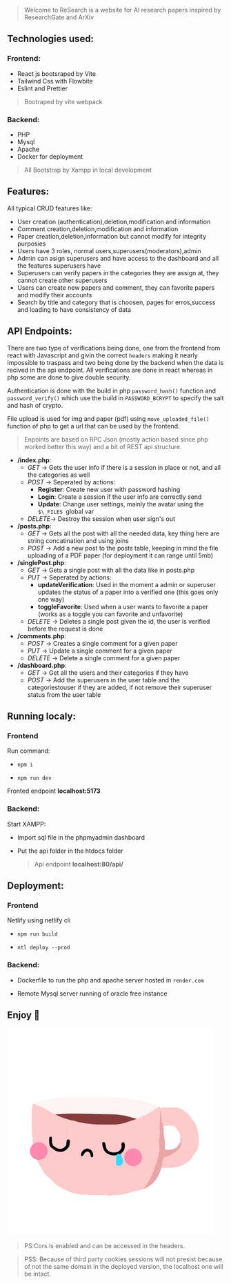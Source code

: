> Welcome to ReSearch is a website for AI research papers inspired by ResearchGate and ArXiv

## Technologies used:

### Frontend:

- React js bootsraped by Vite
- Tailwind Css with Flowbite
- Eslint and Prettier

> Bootraped by vite webpack

### Backend:

- PHP
- Mysql
- Apache
- Docker for deployment

> All Bootstrap by Xampp in local development

## Features:

All typical CRUD features like:

- User creation (authentication),deletion,modification and information
- Comment creation,deletion,modification and information
- Paper creation,deletion,information but cannot modify for integrity purposies
- Users have 3 roles, normal users,superusers(moderators),admin
- Admin can asign superusers and have access to the dashboard and all the features superusers have
- Superusers can verify papers in the categories they are assign at, they cannot create other superusers
- Users can create new papers and comment, they can favorite papers and modify their accounts
- Search by title and category that is choosen, pages for erros,success and loading to have consistency of data

## API Endpoints:

There are two type of verifications being done, one from the frontend from react with Javascript and givin the correct `headers` making it nearly impossible to traspass and two being done by the backend when the data is recived in the api endpoint. All verifications are done in react whereas in php some are done to give double security.

Authentication is done with the build in php `password_hash()` function and `password_verify()` which use the build in `PASSWORD_BCRYPT` to specify the salt and hash of crypto.

File upload is used for img and paper (pdf) using `move_uploaded_file()` function of php to get a url that can be used by the frontend.

> Enpoints are based on RPC Json (mostly action based since php worked better this way) and a bit of REST api structure.

- **/index.php**:
  - _GET_ -> Gets the user info if there is a session in place or not, and all the categories as well
  - _POST_ -> Seperated by actions:
    - **Register**: Create new user with password hashing
    - **Login**: Create a session if the user info are correctly send
    - **Update**: Change user settings, mainly the avatar using the `$\_FILES `global var
  - _DELETE_-> Destroy the session when user sign's out
- **/posts.php**:
  - _GET_ -> Gets all the post with all the needed data, key thing here are string concatination and using joins
  - _POST_ -> Add a new post to the posts table, keeping in mind the file uploading of a PDF paper (for deployment it can range until 5mb)
- **/singlePost.php**:
  - _GET_ -> Gets a single post with all the data like in posts.php
  - _PUT_ -> Seperated by actions:
    - **updateVerification**: Used in the moment a admin or superuser updates the status of a paper into a verified one (this goes only one way)
    - **toggleFavorite**: Used when a user wants to favorite a paper (works as a toggle you can favorite and unfavorite)
  - _DELETE_ -> Deletes a single post given the id, the user is verified before the request is done
- **/comments.php**:
  - _POST_ -> Creates a single comment for a given paper
  - _PUT_ -> Update a single comment for a given paper
  - _DELETE_ -> Delete a single comment for a given paper
- **/dashboard.php**:
  - _GET_ -> Get all the users and their categories if they have
  - _POST_ -> Add the superusers in the user table and the categoriestouser if they are added, if not remove their superuser status from the user table

## Running localy:

### Frontend

Run command:

- `npm i`

- `npm run dev`

Fronted endpoint **localhost:5173**

### Backend:

Start XAMPP:

- Import sql file in the phpmyadmin dashboard

- Put the api folder in the htdocs folder

  > Api endpoint **localhost:80/api/**

## Deployment:

### Frontend

Netlify using netlify cli

- `npm run build`

- `ntl deploy --prod`

### Backend:

- Dockerfile to run the php and apache server hosted in `render.com`

- Remote Mysql server running of oracle free instance

## Enjoy 🥳

![cofi](./frontend-arXiv/public/giphy.gif)

> PS:Cors is enabled and can be accessed in the headers.

> PSS: Because of third party cookies sessions will not presist because of not the same domain in the deployed version, the localhost one will be intact.
